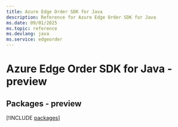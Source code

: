 ```yaml
---
title: Azure Edge Order SDK for Java
description: Reference for Azure Edge Order SDK for Java
ms.date: 09/01/2025
ms.topic: reference
ms.devlang: java
ms.service: edgeorder
---
```

# Azure Edge Order SDK for Java - preview
## Packages - preview
[!INCLUDE [packages](edge-order-index.md)]